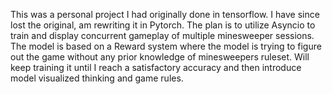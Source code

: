 This was a personal project I had originally done in tensorflow. 
I have since lost the original, am rewriting it in Pytorch.
The plan is to utilize Asyncio to train and display concurrent gameplay of multiple minesweeper sessions.
The model is based on a Reward system where the model is trying to figure out the game without any prior knowledge of minesweepers ruleset.
Will keep training it until I reach a satisfactory accuracy and then introduce model visualized thinking and game rules.
